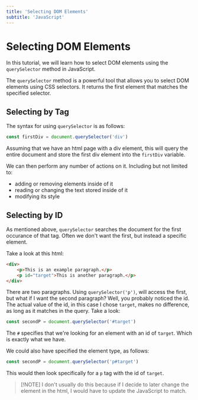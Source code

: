 ```yaml
---
title: 'Selecting DOM Elements'
subtitle: 'JavaScript'
---
```


# Selecting DOM Elements

In this tutorial, we will learn how to select DOM elements using the `querySelector` method in JavaScript.

The `querySelector` method is a powerful tool that allows you to select DOM elements using CSS selectors. It returns the first element that matches the specified selector.

## Selecting by Tag

The syntax for using `querySelector` is as follows:

```javascript
const firstDiv = document.querySelector('div')
```

Assuming that we have an html page with a div element, this will query the entire document and store the first div element into the `firstDiv` variable.

We can then perform any number of actions on it. Including but not limited to:

- adding or removing elements inside of it
- reading or changing the text stored inside of it
- modifying its style

## Selecting by ID

As mentioned above, `querySelector` searches the document for the first occurance of that tag. Often we don't want the first, but instead a specific element.

Take a look at this html:

```html
<div>
    <p>This is an example paragraph.</p>
    <p id="target">This is another paragraph.</p>
</div>
```

There are two paragraphs. Using `querySelector('p')`, will access the first, but what if I want the second paragraph? Well, you probably noticed the id. The actual value of the id, in this case I chose `target`, makes no difference, as long as it matches in the query. Take a look:

```javascript
const secondP = document.querySelector('#target')
```

The `#` specifies that we're looking for an element with an id of `target`. Which is exactly what we have. 

We could also have specified the element type, as follows:

```javascript
const secondP = document.querySelector('p#target')
```

This would then look specifically for a `p` tag with the id of `target`.

> [!NOTE] I don't usually do this because if I decide to later change the element in the html, I would have to update the JavaScript to match.

